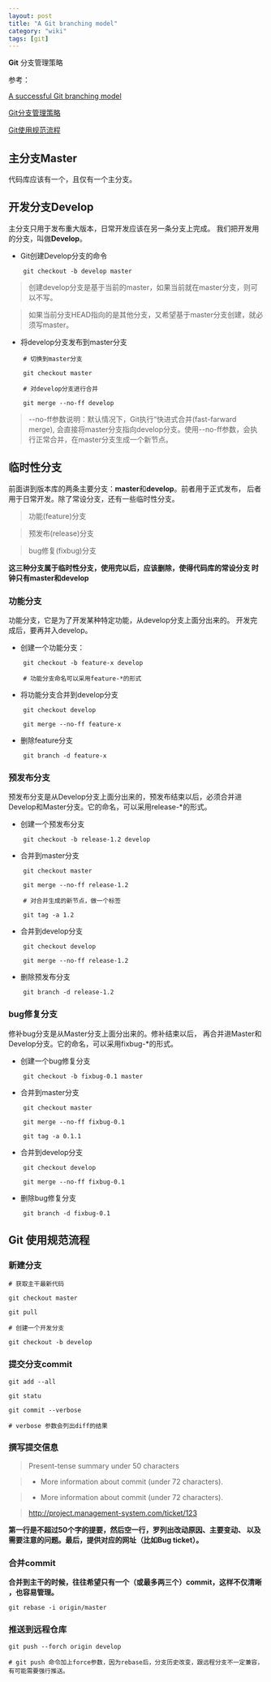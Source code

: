 ```yaml
---
layout: post
title: "A Git branching model"
category: "wiki" 
tags: [git]
---
```


**Git** 分支管理策略

参考：

[A successful Git branching model][1]

[Git分支管理策略][2]

[Git使用规范流程][3]

[1]: http://nvie.com/posts/a-successful-git-branching-model/
[2]: http://www.ruanyifeng.com/blog/2012/07/git.html
[3]: http://www.ruanyifeng.com/blog/2015/08/git-use-process.html

<!-- more -->

## 主分支Master

代码库应该有一个，且仅有一个主分支。

## 开发分支Develop

主分支只用于发布重大版本，日常开发应该在另一条分支上完成。
我们把开发用的分支，叫做**Develop**。

- Git创建Develop分支的命令
	
```
	git checkout -b develop master
```

> 创建develop分支是基于当前的master，如果当前就在master分支，则可以不写。

> 如果当前分支HEAD指向的是其他分支，又希望基于master分支创建，就必须写master。

- 将develop分支发布到master分支

```
	# 切换到master分支

	git checkout master

	# 对develop分支进行合并

	git merge --no-ff develop
```

> --no-ff参数说明：默认情况下，Git执行“快进式合并(fast-farward merge),
会直接将master分支指向develop分支。使用--no-ff参数，会执行正常合并，在master分支生成一个新节点。

## 临时性分支

前面讲到版本库的两条主要分支：**master**和**develop**。前者用于正式发布，
后者用于日常开发。除了常设分支，还有一些临时性分支。

> 功能(feature)分支 

> 预发布(release)分支

> bug修复(fixbug)分支 

**这三种分支属于临时性分支，使用完以后，应该删除，使得代码库的常设分支
时钟只有master和develop**

### 功能分支

功能分支，它是为了开发某种特定功能，从develop分支上面分出来的。
开发完成后，要再并入develop。

- 创建一个功能分支：

```
	git checkout -b feature-x develop

	# 功能分支命名可以采用feature-*的形式
```

- 将功能分支合并到develop分支

```
	git checkout develop

	git merge --no-ff feature-x
```

- 删除feature分支

```
	git branch -d feature-x
```

### 预发布分支

预发布分支是从Develop分支上面分出来的，预发布结束以后，必须合并进
Develop和Master分支。它的命名，可以采用release-\*的形式。

- 创建一个预发布分支
	
```
	git checkout -b release-1.2 develop
```

- 合并到master分支

```
	git checkout master

	git merge --no-ff release-1.2

	# 对合并生成的新节点，做一个标签

	git tag -a 1.2
```

- 合并到develop分支

```
	git checkout develop

	git merge --no-ff release-1.2
```

- 删除预发布分支

```
	git branch -d release-1.2
```

### bug修复分支

修补bug分支是从Master分支上面分出来的。修补结束以后，
再合并进Master和Develop分支。它的命名，可以采用fixbug-\*的形式。

- 创建一个bug修复分支
	
```
	git checkout -b fixbug-0.1 master
```

- 合并到master分支

```
	git checkout master

	git merge --no-ff fixbug-0.1

	git tag -a 0.1.1
```

- 合并到develop分支

```
	git checkout develop

	git merge --no-ff fixbug-0.1
```

- 删除bug修复分支

```
	git branch -d fixbug-0.1
```


## Git 使用规范流程

### 新建分支

	# 获取主干最新代码

	git checkout master

	git pull

	# 创建一个开发分支

	git checkout -b develop

### 提交分支commit

	git add --all

	git statu

	git commit --verbose

	# verbose 参数会列出diff的结果

### 撰写提交信息

> Present-tense summary under 50 characters

>

> * More information about commit (under 72 characters).

> * More information about commit (under 72 characters).

> http://project.management-system.com/ticket/123

**第一行是不超过50个字的提要，然后空一行，罗列出改动原因、主要变动、
以及需要注意的问题。最后，提供对应的网址（比如Bug ticket）。**

### 合并commit

**合并到主干的时候，往往希望只有一个（或最多两三个）commit，这样不仅清晰
，也容易管理。**

	git rebase -i origin/master

### 推送到远程仓库

	git push --forch origin develop

	# git push 命令加上force参数，因为rebase后，分支历史改变，跟远程分支不一定兼容，有可能需要强行推送。


